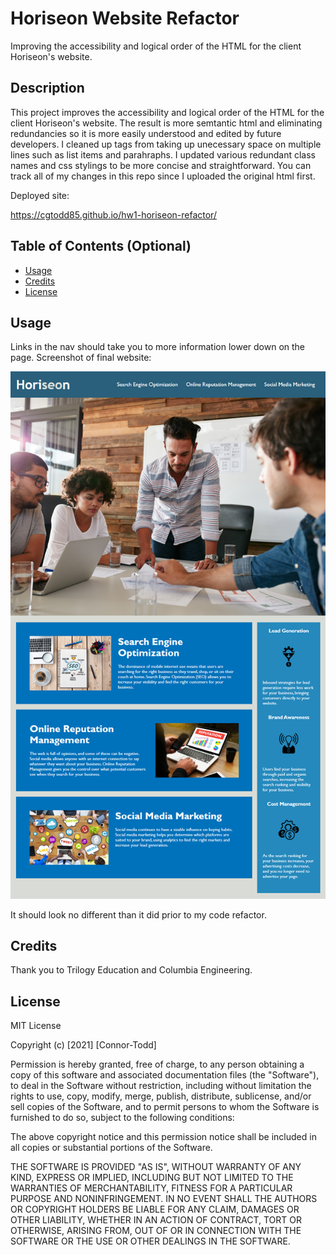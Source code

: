 # Horiseon Website Refactor
Improving the accessibility and logical order of the HTML for the client Horiseon's website. 

## Description 

This project improves the accessibility and logical order of the HTML for the client Horiseon's website. The result is more semtantic html and eliminating redundancies so it is more easily understood and edited by future developers. I cleaned up tags from taking up unecessary space on multiple lines such as list items and parahraphs. I updated various redundant class names and css stylings to be more concise and straightforward. You can track all of my changes in this repo since I uploaded the original html first.

Deployed site:

https://cgtodd85.github.io/hw1-horiseon-refactor/



## Table of Contents (Optional)


* [Usage](#usage)
* [Credits](#credits)
* [License](#license)


## Usage 

Links in the nav should take you to more information lower down on the page. Screenshot of final website:


![final site](assets/images/01-html-css-git-homework-demo.png)

It should look no different than it did prior to my code refactor.

## Credits

Thank you to Trilogy Education and Columbia Engineering.


## License

MIT License

Copyright (c) [2021] [Connor-Todd]

Permission is hereby granted, free of charge, to any person obtaining a copy
of this software and associated documentation files (the "Software"), to deal
in the Software without restriction, including without limitation the rights
to use, copy, modify, merge, publish, distribute, sublicense, and/or sell
copies of the Software, and to permit persons to whom the Software is
furnished to do so, subject to the following conditions:

The above copyright notice and this permission notice shall be included in all
copies or substantial portions of the Software.

THE SOFTWARE IS PROVIDED "AS IS", WITHOUT WARRANTY OF ANY KIND, EXPRESS OR
IMPLIED, INCLUDING BUT NOT LIMITED TO THE WARRANTIES OF MERCHANTABILITY,
FITNESS FOR A PARTICULAR PURPOSE AND NONINFRINGEMENT. IN NO EVENT SHALL THE
AUTHORS OR COPYRIGHT HOLDERS BE LIABLE FOR ANY CLAIM, DAMAGES OR OTHER
LIABILITY, WHETHER IN AN ACTION OF CONTRACT, TORT OR OTHERWISE, ARISING FROM,
OUT OF OR IN CONNECTION WITH THE SOFTWARE OR THE USE OR OTHER DEALINGS IN THE
SOFTWARE.

